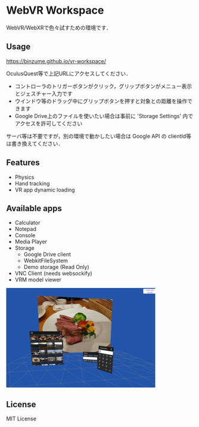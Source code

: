 # WebVR Workspace

WebVR/WebXRで色々試すための環境です．

## Usage

https://binzume.github.io/vr-workspace/

OculusQuest等で上記URLにアクセスしてください．

- コントローラのトリガーボタンがクリック，グリップボタンがメニュー表示とジェスチャー入力です
- ウインドウ等のドラッグ中にグリップボタンを押すと対象との距離を操作できます
- Google Drive上のファイルを使いたい場合は事前に 'Storage Settings' 内でアクセスを許可してください

サーバ等は不要ですが，別の環境で動かしたい場合は Google API の clientId等は書き換えてください．

## Features

- Physics
- Hand tracking
- VR app dynamic loading 

## Available apps

- Calculator
- Notepad
- Console
- Media Player
- Storage
  - Google Drive client
  - WebkitFileSystem
  - Demo storage (Read Only)
- VNC Client (needs websockify)
- VRM model viewer

![screenshot](docs/screenshot.png)

## License

MIT License
